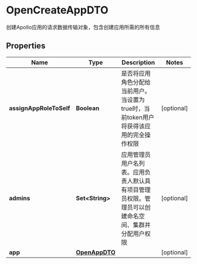 

# OpenCreateAppDTO

创建Apollo应用的请求数据传输对象，包含创建应用所需的所有信息

## Properties

| Name | Type | Description | Notes |
|------------ | ------------- | ------------- | -------------|
|**assignAppRoleToSelf** | **Boolean** | 是否将应用角色分配给当前用户。当设置为true时，当前token用户将获得该应用的完全操作权限 |  [optional] |
|**admins** | **Set&lt;String&gt;** | 应用管理员用户名列表。应用负责人默认具有项目管理员权限。管理员可以创建命名空间、集群并分配用户权限 |  [optional] |
|**app** | [**OpenAppDTO**](OpenAppDTO.md) |  |  [optional] |
